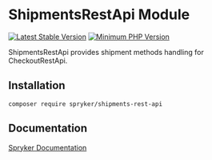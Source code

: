 # ShipmentsRestApi Module
[![Latest Stable Version](https://poser.pugx.org/spryker/shipments-rest-api/v/stable.svg)](https://packagist.org/packages/spryker/shipments-rest-api)
[![Minimum PHP Version](https://img.shields.io/badge/php-%3E%3D%208.0-8892BF.svg)](https://php.net/)

ShipmentsRestApi provides shipment methods handling for CheckoutRestApi.

## Installation

```
composer require spryker/shipments-rest-api
```

## Documentation

[Spryker Documentation](https://docs.spryker.com)
